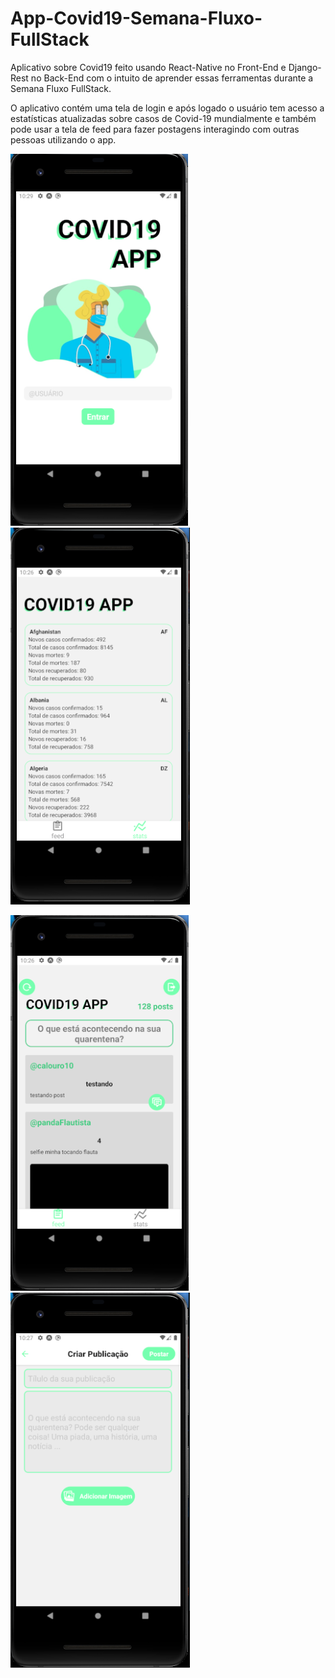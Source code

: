 # App-Covid19-Semana-Fluxo-FullStack

Aplicativo sobre Covid19 feito usando React-Native no Front-End e Django-Rest no Back-End com o intuito de aprender essas ferramentas durante a Semana Fluxo FullStack.

O aplicativo contém uma tela de login e após logado o usuário tem acesso a estatísticas atualizadas sobre casos de Covid-19 mundialmente e também pode usar a tela de feed para fazer postagens interagindo com outras pessoas utilizando o app.

![LoginScreen](/AppPreview/covid19(4).png) ![StatScreen](/AppPreview/covid19.png)

![FeedScreen](/AppPreview/covid19(1).png) ![PostScreen](/AppPreview/covid19(2).png)
